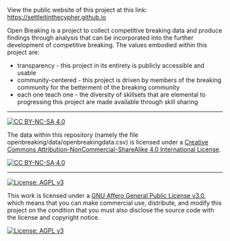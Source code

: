 View the public website of this project at this link: https://settleitinthecypher.github.io

Open Breaking is a project to collect competitive breaking data and produce findings through analysis that can be incorporated into the further development of competitive breaking. The values embodied within this project are:
- transparency - this project in its entirety is publicly accessible and usable
- community-centered - this project is driven by members of the breaking community for the betterment of the breaking community
- each one teach one - the diversity of skillsets that are elemental to progressing this project are made available through skill sharing

---

[![CC BY-NC-SA 4.0][cc-by-nc-sa-shield]][cc-by-nc-sa]

The data within this repository (namely the file openbreaking/data/openbreakingdata.csv) is licensed under a
[Creative Commons Attribution-NonCommercial-ShareAlike 4.0 International License][cc-by-nc-sa].

[![CC BY-NC-SA 4.0][cc-by-nc-sa-image]][cc-by-nc-sa]

[cc-by-nc-sa]: http://creativecommons.org/licenses/by-nc-sa/4.0/
[cc-by-nc-sa-image]: https://licensebuttons.net/l/by-nc-sa/4.0/88x31.png
[cc-by-nc-sa-shield]: https://img.shields.io/badge/License-CC%20BY--NC--SA%204.0-lightgrey.svg

---
  
[![License: AGPL v3](https://img.shields.io/badge/License-AGPL%20v3-blue.svg)](https://www.gnu.org/licenses/agpl-3.0)

This work is licensed under a [GNU Affero General Public License v3.0](https://www.gnu.org/licenses/agpl-3.0.html), which means that you can make commercial use, distribute, and modify this project on the condition that you must also disclose the source code with the license and copyright notice.

[![License: AGPL v3][agplv3-image]][agplv3]

[agplv3]: https://www.gnu.org/licenses/agpl-3.0.html
[agplv3-image]: https://www.gnu.org/graphics/agplv3-155x51.png
[agplv3-shield]: https://img.shields.io/badge/License-AGPL%20v3-blue.svg
